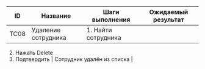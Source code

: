 | ID   | Название                           | Шаги выполнения                                       | Ожидаемый результат                  |
|------|------------------------------------|--------------------------------------------------------|--------------------------------------|
| TC08 | Удаление сотрудника | 1. Найти сотрудника
2. Нажать Delete
3. Подтвердить | Сотрудник удалён из списка |
